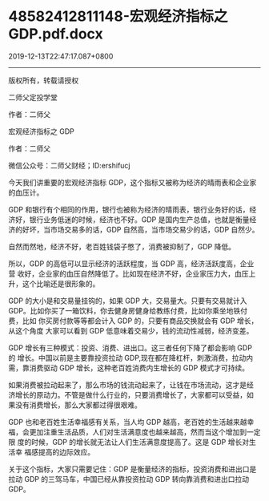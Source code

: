 # 48582412811148-宏观经济指标之GDP.pdf.docx

2019-12-13T22:47:17.087+0800

----

版权所有，转载请授权

二师父定投学堂

作者：二师父

宏观经济指标之 GDP 

作者：二师父 

微信公众号：二师父财经；ID:ershifucj 

今天我们讲重要的宏观经济指标 GDP，这个指标又被称为经济的晴雨表和企业家 的血压计。 

GDP 和银行有个相同的作用，银行也被称为经济的晴雨表，银行业务好的话，经 济好，银行业务低迷的时候，经济也不好。GDP 是国内生产总值，也就是衡量经 济的好坏，当市场交易多的话，GDP 自然高，当市场交易少的话，GDP 自然少。 

自然而然地，经济不好，老百姓钱袋子憋了，消费被抑制了，GDP 降低。 

所以，GDP 的高低可以显示经济的活跃程度，当 GDP 高，经济活跃度高，企业营 收好，企业家的血压自然降低了。比如现在经济不好，企业家压力大，血压上升，这个比喻还是很形象的。 

GDP 的大小是和交易量挂钩的，如果 GDP 大，交易量大。只要有交易就计入 GDP。比如你买了一箱饮料，你去健身房健身给教练付费，比如你乘坐地铁付费，比如 你买房付款等等都会计入 GDP 的，只要有商品交换就会有 GDP 增长，从这个角度 大家可以看到 GDP 低意味着交易少，钱的流动性减弱，经济变差。 

GDP 增长有三种模式：投资、消费、进出口。这三者任何下降了都会影响 GDP 的 增长。中国以前是主要靠投资拉动 GDP,现在都在降杠杆，刺激消费，拉动内需，靠消费驱动 GDP 增长，这种老百姓消费内生增长的 GDP 模式才可持续。 

如果消费被拉动起来了，那么市场的钱流动起来了，让钱在市场流动，这才是经 济增长的原动力。不管是做什么行业的，只要消费增长了，大家都可以受益，如 果没有消费增长，那么大家都过得很艰难。 

GDP 也和老百姓生活幸福感有关系，当人均 GDP 越高，老百姓的生活越来越幸福，会更加注重生活品质，人们对生活满意度也越来越高，然而当这个增加到一定限 度的时候，GDP 的增长就无法让人们生活满意度提高了。这是 GDP 增长对生活幸 福感提高的边际效应。 

关于这个指标，大家只需要记住：GDP 是衡量经济的指标，投资消费和进出口是 拉动 GDP 的三驾马车，中国已经从靠投资拉动 GDP 转向靠消费和进出口拉动 GDP。 

